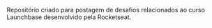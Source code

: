 Repositório criado para postagem de desafios relacionados ao curso Launchbase desenvolvido pela Rocketseat.